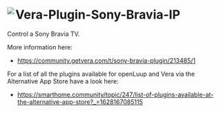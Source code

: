 # <img align="left" src="https://a-lurker.github.io/icons/Sony_TV_50_50.png"> Vera-Plugin-Sony-Bravia-IP

Control a Sony Bravia TV.

More information here:
- https://community.getvera.com/t/sony-bravia-plugin/213485/1

For a list of all the plugins available for openLuup and Vera via the Alternative App Store have a look here:
- https://smarthome.community/topic/247/list-of-plugins-available-at-the-alternative-app-store?_=1628167085115
